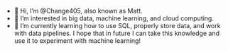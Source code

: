 - 👋 Hi, I’m @Change405, also known as Matt.
- 👀 I’m interested in big data, machine learning, and cloud computing.
- 🌱 I’m currently learning how to use SQL, properly store data, and work with data pipelines. I hope that in future I can take this knowledge and use it to experiment with machine learning!


<!---
Change405/Change405 is a ✨ special ✨ repository because its `README.md` (this file) appears on your GitHub profile.
You can click the Preview link to take a look at your changes.
--->
